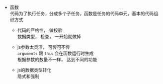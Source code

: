 - 函数<br>
  代码为了执行任务，分成多个子任务，函数是任务的代码单元，基本的代码组织方式

  + 代码的严格性， 做校验<br>
    数据类型， 检查， 一开始就做掉

  + js参数太灵活， 可传可不传<br>
    `arguments` 跟 `this` 会在函数运行时生成<br>
    根据参数的数量不一样， 达到不同的功能

  + js的数据类型转化<br>
    隐式和强制